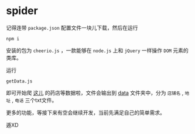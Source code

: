 # spider

记得连带 `package.json` 配置文件一块儿下载，然后在运行  

	npm i

安装的包为 `cheerio.js` ，一款能够在 `node.js` 上和 `jQuery` 一样操作 `DOM` 元素的类库。

运行  

	getData.js

即可开始爬 [这儿](http://www.fuyaotang.com/a110000) 的药店等数据啦，文件会输出到 [data](https://github.com/FrankQiu94/spider/tree/master/data) 文件夹中，分为 `店铺名` , `地址` , `电话` 三个txt文件。

更多的功能，等接下来有空会继续开发，当前先满足自己的简单需求。

遁XD